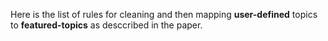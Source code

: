 Here is the list of rules for cleaning and then mapping **user-defined** topics to **featured-topics** as desccribed in the paper.
